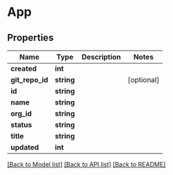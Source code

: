# App

## Properties
Name | Type | Description | Notes
------------ | ------------- | ------------- | -------------
**created** | **int** |  | 
**git_repo_id** | **string** |  | [optional] 
**id** | **string** |  | 
**name** | **string** |  | 
**org_id** | **string** |  | 
**status** | **string** |  | 
**title** | **string** |  | 
**updated** | **int** |  | 

[[Back to Model list]](../README.md#documentation-for-models) [[Back to API list]](../README.md#documentation-for-api-endpoints) [[Back to README]](../README.md)


